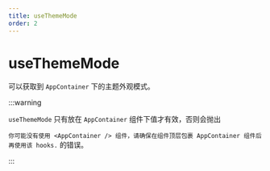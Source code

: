 ```yaml
---
title: useThemeMode
order: 2
---
```


# useThemeMode

可以获取到 `AppContainer` 下的主题外观模式。

:::warning

`useThemeMode` 只有放在 `AppContainer` 组件下值才有效，否则会抛出

`你可能没有使用 <AppContainer /> 组件，请确保在组件顶层包裹 AppContainer 组件后再使用该 hooks.` 的错误。

:::
